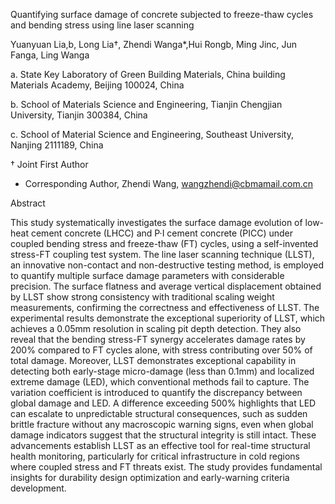 Quantifying surface damage of concrete subjected to freeze-thaw cycles and bending stress using line laser scanning 
 
Yuanyuan Lia,b, Long Lia†, Zhendi Wanga*,Hui Rongb, Ming Jinc, Jun Fanga, Ling Wanga

a. State Key Laboratory of Green Building Materials, China building Materials Academy, Beijing 100024, China

b. School of Materials Science and Engineering, Tianjin Chengjian University, Tianjin 300384, China

c. School of Material Science and Engineering, Southeast University, Nanjing 2111189, China

† Joint First Author

* Corresponding Author, Zhendi Wang, wangzhendi@cbmamail.com.cn 

Abstract

This study systematically investigates the surface damage evolution of low-heat cement concrete (LHCC) and P·Ⅰ cement concrete (PICC) under coupled bending stress and freeze-thaw (FT) cycles, using a self-invented stress-FT coupling test system. The line laser scanning technique (LLST), an innovative non-contact and non-destructive testing method, is employed to quantify multiple surface damage parameters with considerable precision. The surface flatness and average vertical displacement obtained by LLST show strong consistency with traditional scaling weight measurements, confirming the correctness and effectiveness of LLST. The experimental results demonstrate the exceptional superiority of LLST, which achieves a 0.05mm resolution in scaling pit depth detection. They also reveal that the bending stress-FT synergy accelerates damage rates by 200% compared to FT cycles alone, with stress contributing over 50% of total damage. Moreover, LLST demonstrates exceptional capability in detecting both early-stage micro-damage (less than 0.1mm) and localized extreme damage (LED), which conventional methods fail to capture. The variation coefficient is introduced to quantify the discrepancy between global damage and LED. A difference exceeding 500% highlights that LED can escalate to unpredictable structural consequences, such as sudden brittle fracture without any macroscopic warning signs, even when global damage indicators suggest that the structural integrity is still intact. These advancements establish LLST as an effective tool for real-time structural health monitoring, particularly for critical infrastructure in cold regions where coupled stress and FT threats exist. The study provides fundamental insights for durability design optimization and early-warning criteria development. 
